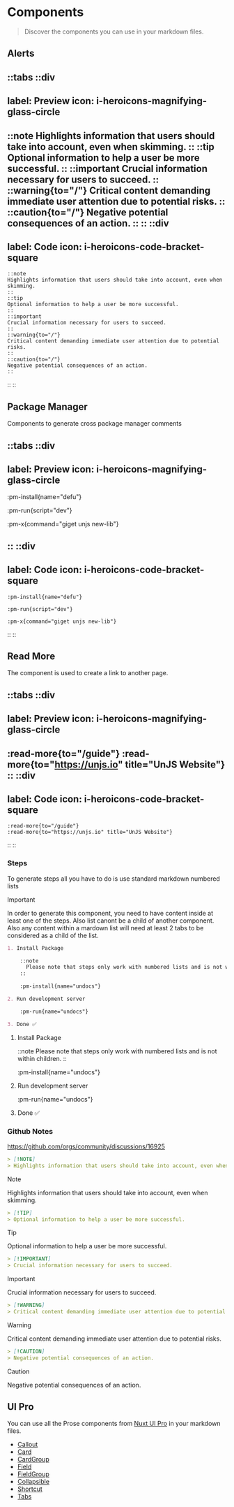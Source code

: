 # Components

> Discover the components you can use in your markdown files.

## Alerts

<!-- prettier-ignore-start -->
::tabs
  ::div
  ---
  label: Preview
  icon: i-heroicons-magnifying-glass-circle
  ---
  ::note
  Highlights information that users should take into account, even when skimming.
  ::
  ::tip
  Optional information to help a user be more successful.
  ::
  ::important
  Crucial information necessary for users to succeed.
  ::
  ::warning{to="/"}
  Critical content demanding immediate user attention due to potential risks.
  ::
  ::caution{to="/"}
  Negative potential consequences of an action.
  ::
  ::
  ::div
  ---
  label: Code
  icon: i-heroicons-code-bracket-square
  ---
  ```mdc
  ::note
  Highlights information that users should take into account, even when skimming.
  ::
  ::tip
  Optional information to help a user be more successful.
  ::
  ::important
  Crucial information necessary for users to succeed.
  ::
  ::warning{to="/"}
  Critical content demanding immediate user attention due to potential risks.
  ::
  ::caution{to="/"}
  Negative potential consequences of an action.
  ::
  ```
  ::
::
<!-- prettier-ignore-end -->

## Package Manager

Components to generate cross package manager comments

<!-- prettier-ignore-start -->
::tabs
  ::div
  ---
  label: Preview
  icon: i-heroicons-magnifying-glass-circle
  ---
  :pm-install{name="defu"}

  :pm-run{script="dev"}

  :pm-x{command="giget unjs new-lib"}

  ::
  ::div
  ---
  label: Code
  icon: i-heroicons-code-bracket-square
  ---
  ```mdc
  :pm-install{name="defu"}

  :pm-run{script="dev"}

  :pm-x{command="giget unjs new-lib"}
  ```
  ::
::
<!-- prettier-ignore-end -->

## Read More

The component is used to create a link to another page.

<!-- prettier-ignore-start -->
::tabs
  ::div
  ---
  label: Preview
  icon: i-heroicons-magnifying-glass-circle
  ---
  :read-more{to="/guide"}
  :read-more{to="https://unjs.io" title="UnJS Website"}
  ::
  ::div
  ---
  label: Code
  icon: i-heroicons-code-bracket-square
  ---
  ```mdc
  :read-more{to="/guide"}
  :read-more{to="https://unjs.io" title="UnJS Website"}
  ```
  ::
::
<!-- prettier-ignore-end -->

### Steps

To generate steps all you have to do is use standard markdown numbered lists

> [!IMPORTANT]
> In order to generate this component, you need to have content inside at least one of the steps. Also list canont be a child of another component. Also any content within a mardown list will need at least 2 tabs to be considered as a child of the list.

```md
1. Install Package

    ::note
      Please note that steps only work with numbered lists and is not within children.
    ::

    :pm-install{name="undocs"}

2. Run development server

    :pm-run{name="undocs"}

3. Done ✅
```

1. Install Package

    ::note
      Please note that steps only work with numbered lists and is not within children.
    ::

    :pm-install{name="undocs"}

2. Run development server

    :pm-run{name="undocs"}

3. Done ✅

### Github Notes

https://github.com/orgs/community/discussions/16925

```md
> [!NOTE]
> Highlights information that users should take into account, even when skimming.
```

> [!NOTE]
> Highlights information that users should take into account, even when skimming.

```md
> [!TIP]
> Optional information to help a user be more successful.
```

> [!TIP]
> Optional information to help a user be more successful.

```md
> [!IMPORTANT]
> Crucial information necessary for users to succeed.
```

> [!IMPORTANT]
> Crucial information necessary for users to succeed.

```md
> [!WARNING]
> Critical content demanding immediate user attention due to potential risks.
```

> [!WARNING]
> Critical content demanding immediate user attention due to potential risks.

```md
> [!CAUTION]
> Negative potential consequences of an action.
```

> [!CAUTION]
> Negative potential consequences of an action.

## UI Pro

You can use all the Prose components from [Nuxt UI Pro](https://ui.nuxt.com/pro/components/prose/callout) in your markdown files.

- [Callout](https://ui.nuxt.com/pro/components/prose/callout)
- [Card](https://ui.nuxt.com/pro/components/prose/card)
- [CardGroup](https://ui.nuxt.com/pro/components/prose/card-group)
- [Field](https://ui.nuxt.com/pro/components/prose/field)
- [FieldGroup](https://ui.nuxt.com/pro/components/prose/field-group)
- [Collapsible](https://ui.nuxt.com/pro/components/prose/collapsible)
- [Shortcut](https://ui.nuxt.com/pro/components/prose/shortcut)
- [Tabs](https://ui.nuxt.com/pro/components/prose/tabs)

